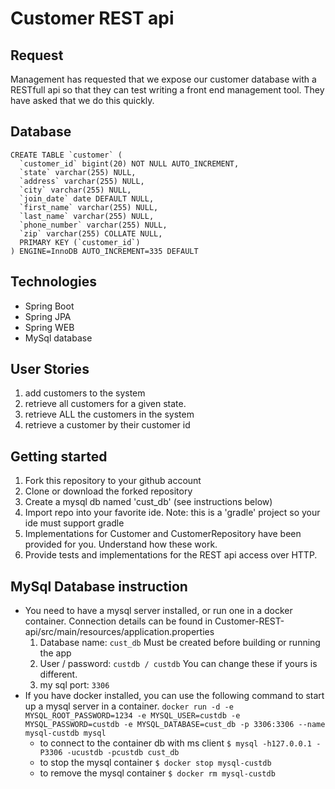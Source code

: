 # Customer REST api

## Request
Management has requested that we expose our customer database with a RESTfull api so that they can 
test writing a front end management tool. They have asked that we do this quickly.

## Database
```
CREATE TABLE `customer` (
  `customer_id` bigint(20) NOT NULL AUTO_INCREMENT,
  `state` varchar(255) NULL,
  `address` varchar(255) NULL,
  `city` varchar(255) NULL,
  `join_date` date DEFAULT NULL,
  `first_name` varchar(255) NULL,
  `last_name` varchar(255) NULL,
  `phone_number` varchar(255) NULL,
  `zip` varchar(255) COLLATE NULL,
  PRIMARY KEY (`customer_id`)
) ENGINE=InnoDB AUTO_INCREMENT=335 DEFAULT 
```

## Technologies
* Spring Boot
* Spring JPA
* Spring WEB
* MySql database

## User Stories
1. add customers to the system
1. retrieve all customers for a given state.
1. retrieve ALL the customers in the system
1. retrieve a customer by their customer id

## Getting started
1. Fork this repository to your github account
1. Clone or download the forked repository
1. Create a mysql db named 'cust_db' (see instructions below)
1. Import repo into your favorite ide.  Note: this is a 'gradle' project so your ide must support gradle
1. Implementations for Customer and CustomerRepository have been provided for you.  Understand how these work.
1. Provide tests and implementations for the REST api access over HTTP.

## MySql Database instruction
* You need to have a mysql server installed, or run one in a docker container. 
Connection details can be found in Customer-REST-api/src/main/resources/application.properties
    1. Database name: `cust_db` Must be created before building or running the app
    1. User / password: `custdb / custdb` You can change these if yours is different.
    1. my sql port: `3306` 
* If you have docker installed, you can use the following command to start up a mysql server in a container.
` docker run -d -e MYSQL_ROOT_PASSWORD=1234 -e MYSQL_USER=custdb -e MYSQL_PASSWORD=custdb -e MYSQL_DATABASE=cust_db -p 3306:3306 --name mysql-custdb mysql `
    * to connect to the container db with ms client `$ mysql -h127.0.0.1 -P3306 -ucustdb -pcustdb cust_db`
    * to stop the mysql container `$ docker stop mysql-custdb`
    * to remove the mysql container `$ docker rm mysql-custdb`